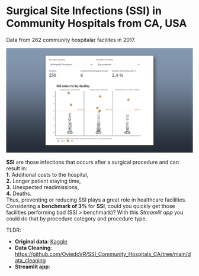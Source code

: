 # Surgical Site Infections (SSI) in Community Hospitals from CA, USA

Data from 262 community hospitalar facilites in 2017.

<p aling="center">
  <img src="./assets/SSI-ca-cover.png" width="1000"/>
</p>

**SSI** are those infections that occurs after a surgical procedure and can result in:<br> 
**1.** Additional costs to the hospital,<br> **2.** Longer patient staying time,<br>
**3.** Unexpected readimissions,<br> **4.** Deaths.<br> Thus, preventing or reducing SSI plays 
a great role in healthcare facilities. Considering a **benchmark of 3\%** for **SSI**,
could you quickly get those facilities performing bad (SSI > benchmark)? 
With this *Streamlit app* you could do that by procedure category and procedure type.

TLDR:

- **Original data**: [Kaggle](https://www.kaggle.com/datasets/aimlanalytics/surgicalsiteinfectionsssishealthcare)
- **Data Cleaning**: https://github.com/OviedoVR/SSI_Community_Hospitals_CA/tree/main/data_cleaning
- **Streamlit app**:
  
